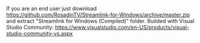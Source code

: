 If you are an end user just download https://github.com/RosadinTV/Streamlink-for-Windows/archive/master.zip and extract "Streamlink for Windows (Compiled)" folder.
Builded with Visual Studio Community:
https://www.visualstudio.com/en-US/products/visual-studio-community-vs.aspx